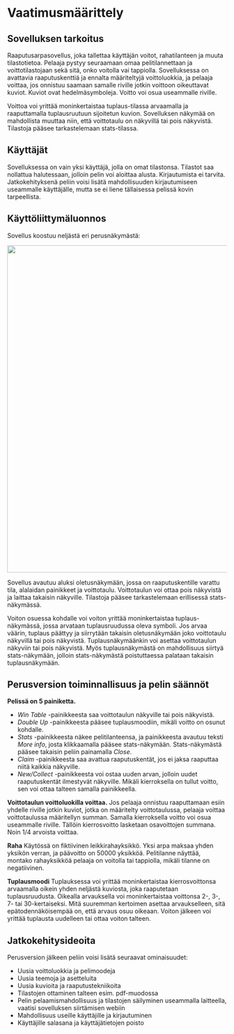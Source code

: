 # Vaatimusmäärittely

## Sovelluksen tarkoitus

Raaputusarpasovellus, joka tallettaa käyttäjän voitot, rahatilanteen ja muuta tilastotietoa. Pelaaja pystyy seuraamaan omaa pelitilannettaan ja voittotilastojaan sekä sitä, onko voitolla vai tappiolla. Sovelluksessa on avattavia raaputuskenttiä ja ennalta määriteltyjä voittoluokkia, ja pelaaja voittaa, jos onnistuu saamaan samalle riville jotkin voittoon oikeuttavat kuviot. Kuviot ovat hedelmäsymboleja. Voitto voi osua useammalle riville.

Voittoa voi yrittää moninkertaistaa tuplaus-tilassa arvaamalla ja raaputtamalla tuplausruutuun sijoitetun kuvion. Sovelluksen näkymää on mahdollista muuttaa niin, että voittotaulu on näkyvillä tai pois näkyvistä. Tilastoja pääsee tarkastelemaan stats-tilassa.

## Käyttäjät

Sovelluksessa on vain yksi käyttäjä, jolla on omat tilastonsa. Tilastot saa nollattua halutessaan, jolloin pelin voi aloittaa alusta. Kirjautumista ei tarvita. Jatkokehityksenä peliin voisi lisätä mahdollisuuden kirjautumiseen useammalle käyttäjälle, mutta se ei liene tällaisessa pelissä kovin tarpeellista.

## Käyttöliittymäluonnos

Sovellus koostuu neljästä eri perusnäkymästä:

<img src="https://github.com/hartzka/ot-harjoitustyo/blob/master/dokumentaatio/kuvat/20190321_144956.jpg" width="750">

Sovellus avautuu aluksi oletusnäkymään, jossa on raaputuskentille varattu tila, alalaidan painikkeet ja voittotaulu. Voittotaulun voi ottaa pois näkyvistä ja laittaa takaisin näkyville. Tilastoja pääsee tarkastelemaan erillisessä stats-näkymässä. 

Voiton osuessa kohdalle voi voiton yrittää moninkertaistaa tuplaus-näkymässä, jossa arvataan tuplausruudussa oleva symboli. Jos arvaa väärin, tuplaus päättyy ja siirrytään takaisin oletusnäkymään joko voittotaulu näkyvillä tai pois näkyvistä. Tuplausnäkymäänkin voi asettaa voittotaulun näkyviin tai pois näkyvistä. Myös tuplausnäkymästä on mahdollisuus siirtyä stats-näkymään, jolloin stats-näkymästä poistuttaessa palataan takaisin tuplausnäkymään.

## Perusversion toiminnallisuus ja pelin säännöt

**Pelissä on 5 painiketta.** 
- *Win Table* -painikkeesta saa voittotaulun näkyville tai pois näkyvistä. 
- *Double Up* -painikkeesta pääsee tuplausmoodiin, mikäli voitto on osunut kohdalle.
- *Stats* -painikkeesta näkee pelitilanteensa, ja painikkeesta avautuu teksti *More info*, josta klikkaamalla pääsee stats-näkymään. Stats-näkymästä pääsee takaisin peliin painamalla *Close*.
- *Claim* -painikkeesta saa avattua raaputuskentät, jos ei jaksa raaputtaa niitä kaikkia näkyville.
- *New/Collect* -painikkeesta voi ostaa uuden arvan, jolloin uudet raaputuskentät ilmestyvät näkyville. Mikäli kierroksella on tullut voitto, sen voi ottaa talteen samalla painikkeella.

**Voittotaulun voittoluokilla voittaa.**
Jos pelaaja onnistuu raaputtamaan esiin yhdelle riville jotkin kuviot, jotka on määritelty voittotaulussa, pelaaja voittaa voittotaulussa määritellyn summan. Samalla kierroksella voitto voi osua useammalle riville. Tällöin kierrosvoitto lasketaan osavoittojen summana. Noin 1/4 arvoista voittaa.

**Raha**
Käytössä on fiktiivinen leikkirahayksikkö. Yksi arpa maksaa yhden yksikön verran, ja päävoitto on 50000 yksikköä. Pelitilanne näyttää, montako rahayksikköä pelaaja on voitolla tai tappiolla, mikäli tilanne on negatiivinen.

**Tuplausmoodi**
Tuplauksessa voi yrittää moninkertaistaa kierrosvoittonsa arvaamalla oikein yhden neljästä kuviosta, joka raaputetaan tuplausruudusta. Oikealla arvauksella voi moninkertaistaa voittonsa 2-, 3-, 7- tai 30-kertaiseksi. Mitä suuremman kertoimen asettaa arvaukselleen, sitä epätodennäköisempää on, että arvaus osuu oikeaan. Voiton jälkeen voi yrittää tuplausta uudelleen tai ottaa voiton talteen.

## Jatkokehitysideoita

Perusversion jälkeen peliin voisi lisätä seuraavat ominaisuudet:

- Uusia voittoluokkia ja pelimoodeja
- Uusia teemoja ja asetteluita
- Uusia kuvioita ja raaputustekniikoita
- Tilastojen ottaminen talteen esim. pdf-muodossa
- Pelin pelaamismahdollisuus ja tilastojen säilyminen useammalla laitteella, vaatisi sovelluksen siirtämisen webiin
- Mahdollisuus useille käyttäjille ja kirjautuminen
- Käyttäjille salasana ja käyttäjätietojen poisto


